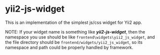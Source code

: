 # yii2-js-widget

This is an implementation of the simplest js/css widget for Yii2 app.

NOTE: If your widget name is something like <b><i>yii2-js-widget</i></b>, then the namespace you use should be like <code>frontend\widgets\yii2_js_widget</code>, and the file directory should be <code>frontend/widgets/yii2_js_widget</code>, so its namespace and path could be properly handled by framework.

